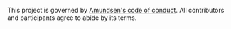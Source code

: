 This project is governed by [Amundsen's code of conduct](https://github.com/amundsen-io/amundsen/blob/master/CODE_OF_CONDUCT.md).
All contributors and participants agree to abide by its terms.
